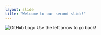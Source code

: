 ```yaml
---
layout: slide
title: "Welcome to our second slide!"
---
```

![GitHub Logo](https://github.githubassets.com/images/modules/logos_page/Octocat.png)
Use the left arrow to go back!
